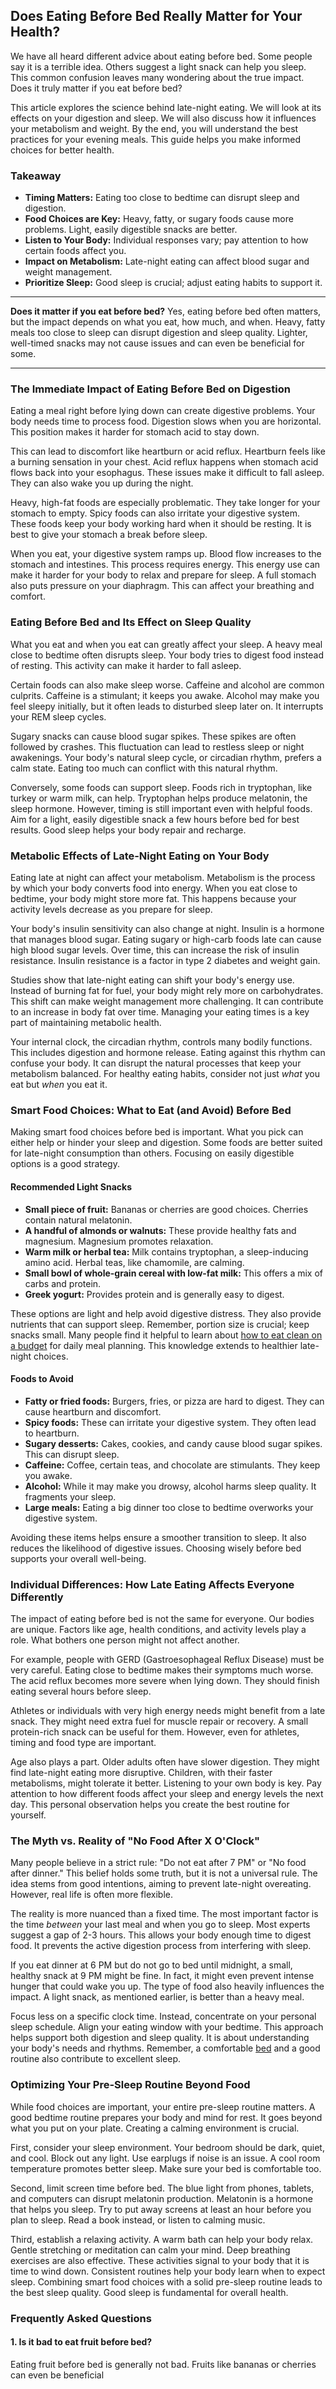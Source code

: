 ## Does Eating Before Bed Really Matter for Your Health?

We have all heard different advice about eating before bed. Some people say it is a terrible idea. Others suggest a light snack can help you sleep. This common confusion leaves many wondering about the true impact. Does it truly matter if you eat before bed?

This article explores the science behind late-night eating. We will look at its effects on your digestion and sleep. We will also discuss how it influences your metabolism and weight. By the end, you will understand the best practices for your evening meals. This guide helps you make informed choices for better health.

### Takeaway

*   **Timing Matters:** Eating too close to bedtime can disrupt sleep and digestion.
*   **Food Choices are Key:** Heavy, fatty, or sugary foods cause more problems. Light, easily digestible snacks are better.
*   **Listen to Your Body:** Individual responses vary; pay attention to how certain foods affect you.
*   **Impact on Metabolism:** Late-night eating can affect blood sugar and weight management.
*   **Prioritize Sleep:** Good sleep is crucial; adjust eating habits to support it.

---

**Does it matter if you eat before bed?** Yes, eating before bed often matters, but the impact depends on what you eat, how much, and when. Heavy, fatty meals too close to sleep can disrupt digestion and sleep quality. Lighter, well-timed snacks may not cause issues and can even be beneficial for some.

---

### The Immediate Impact of Eating Before Bed on Digestion

Eating a meal right before lying down can create digestive problems. Your body needs time to process food. Digestion slows when you are horizontal. This position makes it harder for stomach acid to stay down.

This can lead to discomfort like heartburn or acid reflux. Heartburn feels like a burning sensation in your chest. Acid reflux happens when stomach acid flows back into your esophagus. These issues make it difficult to fall asleep. They can also wake you up during the night.

Heavy, high-fat foods are especially problematic. They take longer for your stomach to empty. Spicy foods can also irritate your digestive system. These foods keep your body working hard when it should be resting. It is best to give your stomach a break before sleep.

When you eat, your digestive system ramps up. Blood flow increases to the stomach and intestines. This process requires energy. This energy use can make it harder for your body to relax and prepare for sleep. A full stomach also puts pressure on your diaphragm. This can affect your breathing and comfort.

### Eating Before Bed and Its Effect on Sleep Quality

What you eat and when you eat can greatly affect your sleep. A heavy meal close to bedtime often disrupts sleep. Your body tries to digest food instead of resting. This activity can make it harder to fall asleep.

Certain foods can also make sleep worse. Caffeine and alcohol are common culprits. Caffeine is a stimulant; it keeps you awake. Alcohol may make you feel sleepy initially, but it often leads to disturbed sleep later on. It interrupts your REM sleep cycles.

Sugary snacks can cause blood sugar spikes. These spikes are often followed by crashes. This fluctuation can lead to restless sleep or night awakenings. Your body's natural sleep cycle, or circadian rhythm, prefers a calm state. Eating too much can conflict with this natural rhythm.

Conversely, some foods can support sleep. Foods rich in tryptophan, like turkey or warm milk, can help. Tryptophan helps produce melatonin, the sleep hormone. However, timing is still important even with helpful foods. Aim for a light, easily digestible snack a few hours before bed for best results. Good sleep helps your body repair and recharge.

### Metabolic Effects of Late-Night Eating on Your Body

Eating late at night can affect your metabolism. Metabolism is the process by which your body converts food into energy. When you eat close to bedtime, your body might store more fat. This happens because your activity levels decrease as you prepare for sleep.

Your body's insulin sensitivity can also change at night. Insulin is a hormone that manages blood sugar. Eating sugary or high-carb foods late can cause high blood sugar levels. Over time, this can increase the risk of insulin resistance. Insulin resistance is a factor in type 2 diabetes and weight gain.

Studies show that late-night eating can shift your body's energy use. Instead of burning fat for fuel, your body might rely more on carbohydrates. This shift can make weight management more challenging. It can contribute to an increase in body fat over time. Managing your eating times is a key part of maintaining metabolic health.

Your internal clock, the circadian rhythm, controls many bodily functions. This includes digestion and hormone release. Eating against this rhythm can confuse your body. It can disrupt the natural processes that keep your metabolism balanced. For healthy eating habits, consider not just *what* you eat but *when* you eat it.

### Smart Food Choices: What to Eat (and Avoid) Before Bed

Making smart food choices before bed is important. What you pick can either help or hinder your sleep and digestion. Some foods are better suited for late-night consumption than others. Focusing on easily digestible options is a good strategy.

#### Recommended Light Snacks

*   **Small piece of fruit:** Bananas or cherries are good choices. Cherries contain natural melatonin.
*   **A handful of almonds or walnuts:** These provide healthy fats and magnesium. Magnesium promotes relaxation.
*   **Warm milk or herbal tea:** Milk contains tryptophan, a sleep-inducing amino acid. Herbal teas, like chamomile, are calming.
*   **Small bowl of whole-grain cereal with low-fat milk:** This offers a mix of carbs and protein.
*   **Greek yogurt:** Provides protein and is generally easy to digest.

These options are light and help avoid digestive distress. They also provide nutrients that can support sleep. Remember, portion size is crucial; keep snacks small. Many people find it helpful to learn about [how to eat clean on a budget](https://homeessentialsguide.com/how-to-eat-clean-on-a-budget) for daily meal planning. This knowledge extends to healthier late-night choices.

#### Foods to Avoid

*   **Fatty or fried foods:** Burgers, fries, or pizza are hard to digest. They can cause heartburn and discomfort.
*   **Spicy foods:** These can irritate your digestive system. They often lead to heartburn.
*   **Sugary desserts:** Cakes, cookies, and candy cause blood sugar spikes. This can disrupt sleep.
*   **Caffeine:** Coffee, certain teas, and chocolate are stimulants. They keep you awake.
*   **Alcohol:** While it may make you drowsy, alcohol harms sleep quality. It fragments your sleep.
*   **Large meals:** Eating a big dinner too close to bedtime overworks your digestive system.

Avoiding these items helps ensure a smoother transition to sleep. It also reduces the likelihood of digestive issues. Choosing wisely before bed supports your overall well-being.

### Individual Differences: How Late Eating Affects Everyone Differently

The impact of eating before bed is not the same for everyone. Our bodies are unique. Factors like age, health conditions, and activity levels play a role. What bothers one person might not affect another.

For example, people with GERD (Gastroesophageal Reflux Disease) must be very careful. Eating close to bedtime makes their symptoms much worse. The acid reflux becomes more severe when lying down. They should finish eating several hours before sleep.

Athletes or individuals with very high energy needs might benefit from a late snack. They might need extra fuel for muscle repair or recovery. A small protein-rich snack can be useful for them. However, even for athletes, timing and food type are important.

Age also plays a part. Older adults often have slower digestion. They might find late-night eating more disruptive. Children, with their faster metabolisms, might tolerate it better. Listening to your own body is key. Pay attention to how different foods affect your sleep and energy levels the next day. This personal observation helps you create the best routine for yourself.

### The Myth vs. Reality of "No Food After X O'Clock"

Many people believe in a strict rule: "Do not eat after 7 PM" or "No food after dinner." This belief holds some truth, but it is not a universal rule. The idea stems from good intentions, aiming to prevent late-night overeating. However, real life is often more flexible.

The reality is more nuanced than a fixed time. The most important factor is the time *between* your last meal and when you go to sleep. Most experts suggest a gap of 2-3 hours. This allows your body enough time to digest food. It prevents the active digestion process from interfering with sleep.

If you eat dinner at 6 PM but do not go to bed until midnight, a small, healthy snack at 9 PM might be fine. In fact, it might even prevent intense hunger that could wake you up. The type of food also heavily influences the impact. A light snack, as mentioned earlier, is better than a heavy meal.

Focus less on a specific clock time. Instead, concentrate on your personal sleep schedule. Align your eating window with your bedtime. This approach helps support both digestion and sleep quality. It is about understanding your body's needs and rhythms. Remember, a comfortable [bed](https://homeessentialsguide.com/how-much-for-bed) and a good routine also contribute to excellent sleep.

### Optimizing Your Pre-Sleep Routine Beyond Food

While food choices are important, your entire pre-sleep routine matters. A good bedtime routine prepares your body and mind for rest. It goes beyond what you put on your plate. Creating a calming environment is crucial.

First, consider your sleep environment. Your bedroom should be dark, quiet, and cool. Block out any light. Use earplugs if noise is an issue. A cool room temperature promotes better sleep. Make sure your bed is comfortable too.

Second, limit screen time before bed. The blue light from phones, tablets, and computers can disrupt melatonin production. Melatonin is a hormone that helps you sleep. Try to put away screens at least an hour before you plan to sleep. Read a book instead, or listen to calming music.

Third, establish a relaxing activity. A warm bath can help your body relax. Gentle stretching or meditation can calm your mind. Deep breathing exercises are also effective. These activities signal to your body that it is time to wind down. Consistent routines help your body learn when to expect sleep. Combining smart food choices with a solid pre-sleep routine leads to the best sleep quality. Good sleep is fundamental for overall health.

### Frequently Asked Questions

#### 1. Is it bad to eat fruit before bed?
Eating fruit before bed is generally not bad. Fruits like bananas or cherries can even be beneficial